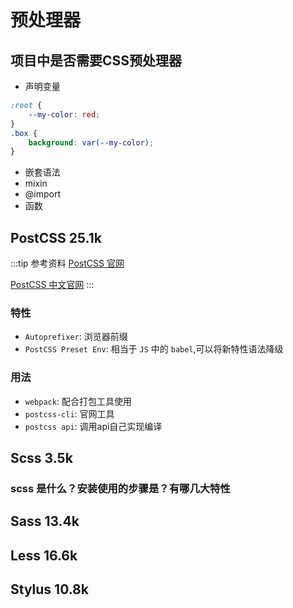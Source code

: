# 预处理器

## 项目中是否需要CSS预处理器

- 声明变量

``` css
:root {
    --my-color: red;
}
.box {
    background: var(--my-color);
}
```

- 嵌套语法
- mixin
- @import
- 函数



## PostCSS  25.1k

:::tip 参考资料
[PostCSS 官网](https://postcss.org/)

[PostCSS 中文官网](https://www.postcss.com.cn/)
:::

### 特性

- `Autoprefixer`: 浏览器前缀
- `PostCSS Preset Env`: 相当于 `JS` 中的 `babel`,可以将新特性语法降级


### 用法

- `webpack`: 配合打包工具使用
- `postcss-cli`: 官网工具
- `postcss api`: 调用api自己实现编译

## Scss 3.5k

### scss 是什么？安装使用的步骤是？有哪几大特性

## Sass 13.4k

## Less 16.6k


## Stylus 10.8k